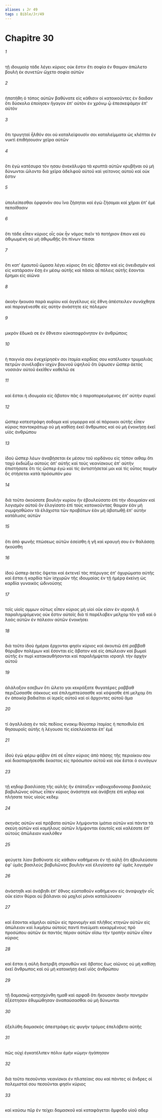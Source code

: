 ```yaml
---
aliases : Jr 49
tags : Bible/Jr/49
---
```


# Chapitre 30

###### 1
τῇ ιδουμαίᾳ τάδε λέγει κύριος οὐκ ἔστιν ἔτι σοφία ἐν θαιμαν ἀπώλετο βουλὴ ἐκ συνετῶν ὤχετο σοφία αὐτῶν
###### 2
ἠπατήθη ὁ τόπος αὐτῶν βαθύνατε εἰς κάθισιν οἱ κατοικοῦντες ἐν δαιδαν ὅτι δύσκολα ἐποίησεν ἤγαγον ἐπ' αὐτὸν ἐν χρόνῳ ᾧ ἐπεσκεψάμην ἐπ' αὐτόν
###### 3
ὅτι τρυγηταὶ ἦλθόν σοι οὐ καταλείψουσίν σοι καταλείμματα ὡς κλέπται ἐν νυκτὶ ἐπιθήσουσιν χεῖρα αὐτῶν
###### 4
ὅτι ἐγὼ κατέσυρα τὸν ησαυ ἀνεκάλυψα τὰ κρυπτὰ αὐτῶν κρυβῆναι οὐ μὴ δύνωνται ὤλοντο διὰ χεῖρα ἀδελφοῦ αὐτοῦ καὶ γείτονος αὐτοῦ καὶ οὐκ ἔστιν
###### 5
ὑπολείπεσθαι ὀρφανόν σου ἵνα ζήσηται καὶ ἐγὼ ζήσομαι καὶ χῆραι ἐπ' ἐμὲ πεποίθασιν
###### 6
ὅτι τάδε εἶπεν κύριος οἷς οὐκ ἦν νόμος πιεῖν τὸ ποτήριον ἔπιον καὶ σὺ ἀθῳωμένη οὐ μὴ ἀθῳωθῇς ὅτι πίνων πίεσαι
###### 7
ὅτι κατ' ἐμαυτοῦ ὤμοσα λέγει κύριος ὅτι εἰς ἄβατον καὶ εἰς ὀνειδισμὸν καὶ εἰς κατάρασιν ἔσῃ ἐν μέσῳ αὐτῆς καὶ πᾶσαι αἱ πόλεις αὐτῆς ἔσονται ἔρημοι εἰς αἰῶνα
###### 8
ἀκοὴν ἤκουσα παρὰ κυρίου καὶ ἀγγέλους εἰς ἔθνη ἀπέστειλεν συνάχθητε καὶ παραγένεσθε εἰς αὐτήν ἀνάστητε εἰς πόλεμον
###### 9
μικρὸν ἔδωκά σε ἐν ἔθνεσιν εὐκαταφρόνητον ἐν ἀνθρώποις
###### 10
ἡ παιγνία σου ἐνεχείρησέν σοι ἰταμία καρδίας σου κατέλυσεν τρυμαλιὰς πετρῶν συνέλαβεν ἰσχὺν βουνοῦ ὑψηλοῦ ὅτι ὕψωσεν ὥσπερ ἀετὸς νοσσιὰν αὐτοῦ ἐκεῖθεν καθελῶ σε
###### 11
καὶ ἔσται ἡ ιδουμαία εἰς ἄβατον πᾶς ὁ παραπορευόμενος ἐπ' αὐτὴν συριεῖ
###### 12
ὥσπερ κατεστράφη σοδομα καὶ γομορρα καὶ αἱ πάροικοι αὐτῆς εἶπεν κύριος παντοκράτωρ οὐ μὴ καθίσῃ ἐκεῖ ἄνθρωπος καὶ οὐ μὴ ἐνοικήσῃ ἐκεῖ υἱὸς ἀνθρώπου
###### 13
ἰδοὺ ὥσπερ λέων ἀναβήσεται ἐκ μέσου τοῦ ιορδάνου εἰς τόπον αιθαμ ὅτι ταχὺ ἐκδιώξω αὐτοὺς ἀπ' αὐτῆς καὶ τοὺς νεανίσκους ἐπ' αὐτὴν ἐπιστήσατε ὅτι τίς ὥσπερ ἐγώ καὶ τίς ἀντιστήσεταί μοι καὶ τίς οὗτος ποιμήν ὃς στήσεται κατὰ πρόσωπόν μου
###### 14
διὰ τοῦτο ἀκούσατε βουλὴν κυρίου ἣν ἐβουλεύσατο ἐπὶ τὴν ιδουμαίαν καὶ λογισμὸν αὐτοῦ ὃν ἐλογίσατο ἐπὶ τοὺς κατοικοῦντας θαιμαν ἐὰν μὴ συμψησθῶσιν τὰ ἐλάχιστα τῶν προβάτων ἐὰν μὴ ἀβατωθῇ ἐπ' αὐτὴν κατάλυσις αὐτῶν
###### 15
ὅτι ἀπὸ φωνῆς πτώσεως αὐτῶν ἐσείσθη ἡ γῆ καὶ κραυγή σου ἐν θαλάσσῃ ἠκούσθη
###### 16
ἰδοὺ ὥσπερ ἀετὸς ὄψεται καὶ ἐκτενεῖ τὰς πτέρυγας ἐπ' ὀχυρώματα αὐτῆς καὶ ἔσται ἡ καρδία τῶν ἰσχυρῶν τῆς ιδουμαίας ἐν τῇ ἡμέρᾳ ἐκείνῃ ὡς καρδία γυναικὸς ὠδινούσης
###### 17
τοῖς υἱοῖς αμμων οὕτως εἶπεν κύριος μὴ υἱοὶ οὔκ εἰσιν ἐν ισραηλ ἢ παραλημψόμενος οὐκ ἔστιν αὐτοῖς διὰ τί παρέλαβεν μελχομ τὸν γαδ καὶ ὁ λαὸς αὐτῶν ἐν πόλεσιν αὐτῶν ἐνοικήσει
###### 18
διὰ τοῦτο ἰδοὺ ἡμέραι ἔρχονται φησὶν κύριος καὶ ἀκουτιῶ ἐπὶ ραββαθ θόρυβον πολέμων καὶ ἔσονται εἰς ἄβατον καὶ εἰς ἀπώλειαν καὶ βωμοὶ αὐτῆς ἐν πυρὶ κατακαυθήσονται καὶ παραλήμψεται ισραηλ τὴν ἀρχὴν αὐτοῦ
###### 19
ἀλάλαξον εσεβων ὅτι ὤλετο γαι κεκράξατε θυγατέρες ραββαθ περιζώσασθε σάκκους καὶ ἐπιλημπτεύσασθε καὶ κόψασθε ἐπὶ μελχομ ὅτι ἐν ἀποικίᾳ βαδιεῖται οἱ ἱερεῖς αὐτοῦ καὶ οἱ ἄρχοντες αὐτοῦ ἅμα
###### 20
τί ἀγαλλιάσῃ ἐν τοῖς πεδίοις ενακιμ θύγατερ ἰταμίας ἡ πεποιθυῖα ἐπὶ θησαυροῖς αὐτῆς ἡ λέγουσα τίς εἰσελεύσεται ἐπ' ἐμέ
###### 21
ἰδοὺ ἐγὼ φέρω φόβον ἐπὶ σέ εἶπεν κύριος ἀπὸ πάσης τῆς περιοίκου σου καὶ διασπαρήσεσθε ἕκαστος εἰς πρόσωπον αὐτοῦ καὶ οὐκ ἔσται ὁ συνάγων
###### 23
τῇ κηδαρ βασιλίσσῃ τῆς αὐλῆς ἣν ἐπάταξεν ναβουχοδονοσορ βασιλεὺς βαβυλῶνος οὕτως εἶπεν κύριος ἀνάστητε καὶ ἀνάβητε ἐπὶ κηδαρ καὶ πλήσατε τοὺς υἱοὺς κεδεμ
###### 24
σκηνὰς αὐτῶν καὶ πρόβατα αὐτῶν λήμψονται ἱμάτια αὐτῶν καὶ πάντα τὰ σκεύη αὐτῶν καὶ καμήλους αὐτῶν λήμψονται ἑαυτοῖς καὶ καλέσατε ἐπ' αὐτοὺς ἀπώλειαν κυκλόθεν
###### 25
φεύγετε λίαν βαθύνατε εἰς κάθισιν καθήμενοι ἐν τῇ αὐλῇ ὅτι ἐβουλεύσατο ἐφ' ὑμᾶς βασιλεὺς βαβυλῶνος βουλὴν καὶ ἐλογίσατο ἐφ' ὑμᾶς λογισμόν
###### 26
ἀνάστηθι καὶ ἀνάβηθι ἐπ' ἔθνος εὐσταθοῦν καθήμενον εἰς ἀναψυχήν οἷς οὔκ εἰσιν θύραι οὐ βάλανοι οὐ μοχλοί μόνοι καταλύουσιν
###### 27
καὶ ἔσονται κάμηλοι αὐτῶν εἰς προνομὴν καὶ πλῆθος κτηνῶν αὐτῶν εἰς ἀπώλειαν καὶ λικμήσω αὐτοὺς παντὶ πνεύματι κεκαρμένους πρὸ προσώπου αὐτῶν ἐκ παντὸς πέραν αὐτῶν οἴσω τὴν τροπὴν αὐτῶν εἶπεν κύριος
###### 28
καὶ ἔσται ἡ αὐλὴ διατριβὴ στρουθῶν καὶ ἄβατος ἕως αἰῶνος οὐ μὴ καθίσῃ ἐκεῖ ἄνθρωπος καὶ οὐ μὴ κατοικήσῃ ἐκεῖ υἱὸς ἀνθρώπου
###### 29
τῇ δαμασκῷ κατῃσχύνθη ημαθ καὶ αρφαδ ὅτι ἤκουσαν ἀκοὴν πονηράν ἐξέστησαν ἐθυμώθησαν ἀναπαύσασθαι οὐ μὴ δύνωνται
###### 30
ἐξελύθη δαμασκός ἀπεστράφη εἰς φυγήν τρόμος ἐπελάβετο αὐτῆς
###### 31
πῶς οὐχὶ ἐγκατέλιπεν πόλιν ἐμήν κώμην ἠγάπησαν
###### 32
διὰ τοῦτο πεσοῦνται νεανίσκοι ἐν πλατείαις σου καὶ πάντες οἱ ἄνδρες οἱ πολεμισταί σου πεσοῦνται φησὶν κύριος
###### 33
καὶ καύσω πῦρ ἐν τείχει δαμασκοῦ καὶ καταφάγεται ἄμφοδα υἱοῦ αδερ
